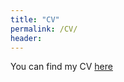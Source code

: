 ```yaml
---
title: "CV"
permalink: /CV/
header:
---
```


You can find my CV [here](https://drive.google.com/drive/folders/1jZ__1XBUKU-EhuSeuwPZhpon6-3Bxmnw)


